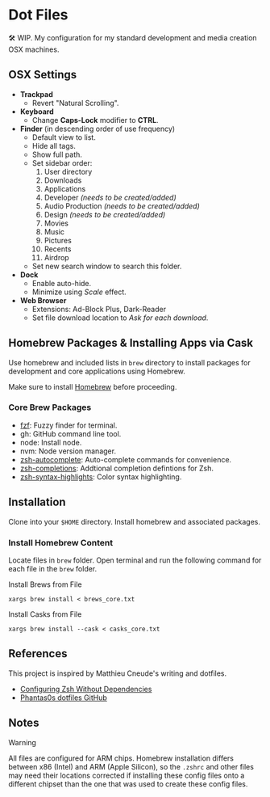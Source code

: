 
# Dot Files

🛠️ WIP. My configuration for my standard development and media creation OSX machines.

## OSX Settings

- **Trackpad**
  - Revert "Natural Scrolling".
- **Keyboard**
  - Change **Caps-Lock** modifier to **CTRL**.
- **Finder** (in descending order of use frequency)
  - Default view to list.
  - Hide all tags.
  - Show full path.
  - Set sidebar order:
    1. User directory
    2. Downloads
    3. Applications
    4. Developer _(needs to be created/added)_
    5. Audio Production _(needs to be created/added)_
    6. Design _(needs to be created/added)_
    7. Movies
    8. Music
    9. Pictures
    10. Recents
    11. Airdrop
  - Set new search window to search this folder.
- **Dock**
  - Enable auto-hide.
  - Minimize using _Scale_ effect.
- **Web Browser**
  - Extensions: Ad-Block Plus, Dark-Reader
  - Set file download location to _Ask for each download_.

## Homebrew Packages & Installing Apps via Cask
Use homebrew and included lists in `brew` directory to install packages for development and core applications using Homebrew. 

Make sure to install [Homebrew](https://brew.sh) before proceeding.

### Core Brew Packages
- [fzf](https://github.com/junegunn/fzf): Fuzzy finder for terminal.
- gh: GitHub command line tool.
- node: Install node.
- nvm: Node version manager.
- [zsh-autocomplete](https://github.com/marlonrichert/zsh-autocomplete): Auto-complete commands for convenience.
- [zsh-completions](https://github.com/zsh-users/zsh-completions): Addtional completion defintions for Zsh. 
- [zsh-syntax-highlights](https://github.com/zsh-users/zsh-syntax-highlighting): Color syntax highlighting. 

## Installation

Clone into your `$HOME` directory. Install homebrew and associated packages.

### Install Homebrew Content

Locate files in `brew` folder. Open terminal and run the following command for each file in the `brew` folder. 

Install Brews from File
```
xargs brew install < brews_core.txt
```

Install Casks from File
```
xargs brew install --cask < casks_core.txt
```

## References

This project is inspired by Matthieu Cneude's writing and dotfiles.

- [Configuring Zsh Without Dependencies](https://thevaluable.dev/zsh-install-configure-mouseless/)
- [Phantas0s dotfiles GitHub](https://github.com/Phantas0s/.dotfiles)

## Notes
> [!WARNING]  
> All files are configured for ARM chips. Homebrew installation differs between x86 (Intel) and ARM (Apple Silicon), so the `.zshrc` and other files may need their locations corrected if installing these config files onto a different chipset than the one that was used to create these config files.  
